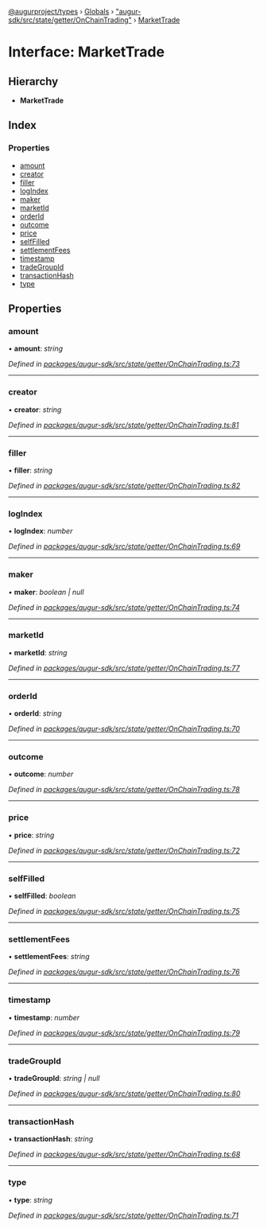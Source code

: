 [@augurproject/types](../README.md) › [Globals](../globals.md) › ["augur-sdk/src/state/getter/OnChainTrading"](../modules/_augur_sdk_src_state_getter_onchaintrading_.md) › [MarketTrade](_augur_sdk_src_state_getter_onchaintrading_.markettrade.md)

# Interface: MarketTrade

## Hierarchy

* **MarketTrade**

## Index

### Properties

* [amount](_augur_sdk_src_state_getter_onchaintrading_.markettrade.md#amount)
* [creator](_augur_sdk_src_state_getter_onchaintrading_.markettrade.md#creator)
* [filler](_augur_sdk_src_state_getter_onchaintrading_.markettrade.md#filler)
* [logIndex](_augur_sdk_src_state_getter_onchaintrading_.markettrade.md#logindex)
* [maker](_augur_sdk_src_state_getter_onchaintrading_.markettrade.md#maker)
* [marketId](_augur_sdk_src_state_getter_onchaintrading_.markettrade.md#marketid)
* [orderId](_augur_sdk_src_state_getter_onchaintrading_.markettrade.md#orderid)
* [outcome](_augur_sdk_src_state_getter_onchaintrading_.markettrade.md#outcome)
* [price](_augur_sdk_src_state_getter_onchaintrading_.markettrade.md#price)
* [selfFilled](_augur_sdk_src_state_getter_onchaintrading_.markettrade.md#selffilled)
* [settlementFees](_augur_sdk_src_state_getter_onchaintrading_.markettrade.md#settlementfees)
* [timestamp](_augur_sdk_src_state_getter_onchaintrading_.markettrade.md#timestamp)
* [tradeGroupId](_augur_sdk_src_state_getter_onchaintrading_.markettrade.md#tradegroupid)
* [transactionHash](_augur_sdk_src_state_getter_onchaintrading_.markettrade.md#transactionhash)
* [type](_augur_sdk_src_state_getter_onchaintrading_.markettrade.md#type)

## Properties

###  amount

• **amount**: *string*

*Defined in [packages/augur-sdk/src/state/getter/OnChainTrading.ts:73](https://github.com/AugurProject/augur/blob/69c4be52bf/packages/augur-sdk/src/state/getter/OnChainTrading.ts#L73)*

___

###  creator

• **creator**: *string*

*Defined in [packages/augur-sdk/src/state/getter/OnChainTrading.ts:81](https://github.com/AugurProject/augur/blob/69c4be52bf/packages/augur-sdk/src/state/getter/OnChainTrading.ts#L81)*

___

###  filler

• **filler**: *string*

*Defined in [packages/augur-sdk/src/state/getter/OnChainTrading.ts:82](https://github.com/AugurProject/augur/blob/69c4be52bf/packages/augur-sdk/src/state/getter/OnChainTrading.ts#L82)*

___

###  logIndex

• **logIndex**: *number*

*Defined in [packages/augur-sdk/src/state/getter/OnChainTrading.ts:69](https://github.com/AugurProject/augur/blob/69c4be52bf/packages/augur-sdk/src/state/getter/OnChainTrading.ts#L69)*

___

###  maker

• **maker**: *boolean | null*

*Defined in [packages/augur-sdk/src/state/getter/OnChainTrading.ts:74](https://github.com/AugurProject/augur/blob/69c4be52bf/packages/augur-sdk/src/state/getter/OnChainTrading.ts#L74)*

___

###  marketId

• **marketId**: *string*

*Defined in [packages/augur-sdk/src/state/getter/OnChainTrading.ts:77](https://github.com/AugurProject/augur/blob/69c4be52bf/packages/augur-sdk/src/state/getter/OnChainTrading.ts#L77)*

___

###  orderId

• **orderId**: *string*

*Defined in [packages/augur-sdk/src/state/getter/OnChainTrading.ts:70](https://github.com/AugurProject/augur/blob/69c4be52bf/packages/augur-sdk/src/state/getter/OnChainTrading.ts#L70)*

___

###  outcome

• **outcome**: *number*

*Defined in [packages/augur-sdk/src/state/getter/OnChainTrading.ts:78](https://github.com/AugurProject/augur/blob/69c4be52bf/packages/augur-sdk/src/state/getter/OnChainTrading.ts#L78)*

___

###  price

• **price**: *string*

*Defined in [packages/augur-sdk/src/state/getter/OnChainTrading.ts:72](https://github.com/AugurProject/augur/blob/69c4be52bf/packages/augur-sdk/src/state/getter/OnChainTrading.ts#L72)*

___

###  selfFilled

• **selfFilled**: *boolean*

*Defined in [packages/augur-sdk/src/state/getter/OnChainTrading.ts:75](https://github.com/AugurProject/augur/blob/69c4be52bf/packages/augur-sdk/src/state/getter/OnChainTrading.ts#L75)*

___

###  settlementFees

• **settlementFees**: *string*

*Defined in [packages/augur-sdk/src/state/getter/OnChainTrading.ts:76](https://github.com/AugurProject/augur/blob/69c4be52bf/packages/augur-sdk/src/state/getter/OnChainTrading.ts#L76)*

___

###  timestamp

• **timestamp**: *number*

*Defined in [packages/augur-sdk/src/state/getter/OnChainTrading.ts:79](https://github.com/AugurProject/augur/blob/69c4be52bf/packages/augur-sdk/src/state/getter/OnChainTrading.ts#L79)*

___

###  tradeGroupId

• **tradeGroupId**: *string | null*

*Defined in [packages/augur-sdk/src/state/getter/OnChainTrading.ts:80](https://github.com/AugurProject/augur/blob/69c4be52bf/packages/augur-sdk/src/state/getter/OnChainTrading.ts#L80)*

___

###  transactionHash

• **transactionHash**: *string*

*Defined in [packages/augur-sdk/src/state/getter/OnChainTrading.ts:68](https://github.com/AugurProject/augur/blob/69c4be52bf/packages/augur-sdk/src/state/getter/OnChainTrading.ts#L68)*

___

###  type

• **type**: *string*

*Defined in [packages/augur-sdk/src/state/getter/OnChainTrading.ts:71](https://github.com/AugurProject/augur/blob/69c4be52bf/packages/augur-sdk/src/state/getter/OnChainTrading.ts#L71)*
